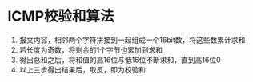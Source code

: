 
# ICMP校验和算法
1. 报文内容，相邻两个字符拼接到一起组成一个16bit数，将这些数累计求和
2. 若长度为奇数，将剩余的1个字节也累加到求和
3. 得出总和之后，将和值的高16位与低16位不断求和，直到高16位0
4. 以上三步得出结果后，取反，即为校验和